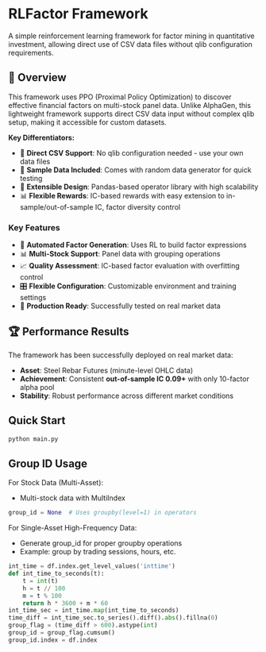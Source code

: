 
# RLFactor Framework

A simple reinforcement learning framework for factor mining in quantitative investment, allowing direct use of CSV data files without qlib configuration requirements.

## 🎯 Overview

This framework uses PPO (Proximal Policy Optimization) to discover effective financial factors on multi-stock panel data. Unlike AlphaGen, this lightweight framework supports direct CSV data input without complex qlib setup, making it accessible for custom datasets.

**Key Differentiators:**
- 📁 **Direct CSV Support**: No qlib configuration needed - use your own data files
- 🎲 **Sample Data Included**: Comes with random data generator for quick testing
- 🔧 **Extensible Design**: Pandas-based operator library with high scalability
- 📊 **Flexible Rewards**: IC-based rewards with easy extension to in-sample/out-of-sample IC, factor diversity control

### Key Features

- 🤖 **Automated Factor Generation**: Uses RL to build factor expressions
- 📊 **Multi-Stock Support**: Panel data with grouping operations
- 📈 **Quality Assessment**: IC-based factor evaluation with overfitting control
- 🎛️ **Flexible Configuration**: Customizable environment and training settings
- 💼 **Production Ready**: Successfully tested on real market data

## 🏆 Performance Results

The framework has been successfully deployed on real market data:
- **Asset**: Steel Rebar Futures (minute-level OHLC data)
- **Achievement**: Consistent **out-of-sample IC 0.09+** with only 10-factor alpha pool
- **Stability**: Robust performance across different market conditions

## Quick Start

```bash
python main.py
```

## Group ID Usage
For Stock Data (Multi-Asset):
- Multi-stock data with MultiIndex
```python
group_id = None  # Uses groupby(level=1) in operators
```
For Single-Asset High-Frequency Data:
- Generate group_id for proper groupby operations
- Example: group by trading sessions, hours, etc.
```python
int_time = df.index.get_level_values('inttime')
def int_time_to_seconds(t):
    t = int(t)
    h = t // 100
    m = t % 100
    return h * 3600 + m * 60
int_time_sec = int_time.map(int_time_to_seconds)
time_diff = int_time_sec.to_series().diff().abs().fillna(0)
group_flag = (time_diff > 600).astype(int)
group_id = group_flag.cumsum()
group_id.index = df.index

```


